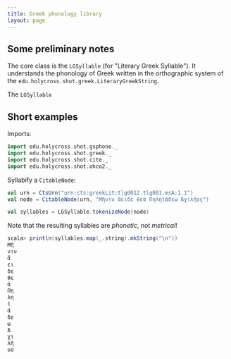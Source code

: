 ```yaml
---
title: Greek phonology library
layout: page
---
```




## Some preliminary notes

The core class is the `LGSyllable` (for "Literary Greek Syllable").  It understands the phonology of Greek written in the orthographic system of the `edu.holycross.shot.greek.LiteraryGreekString`.

The `LGSyllable`



## Short examples

Imports:

```scala
import edu.holycross.shot.gsphone._
import edu.holycross.shot.greek._
import edu.holycross.shot.cite._
import edu.holycross.shot.ohco2._
```


Syllabify a `CitableNode`:

```scala
val urn = CtsUrn("urn:cts:greekLit:tlg0012.tlg001.msA:1.1")
val node = CitableNode(urn, "Μῆνιν ἄειδε θεὰ Πηληϊάδεω Ἀχιλῆος")

val syllables = LGSyllable.tokenizeNode(node)
```


Note that the resulting syllables are *phonetic*, not *metrical*!

```scala
scala> println(syllables.map(_.string).mkString("\n"))
Μῆ
νιν
ἄ
ει
δε
θε
ὰ
Πη
λη
ϊ
ά
δε
ω
Ἀ
χι
λῆ
οσ
```

